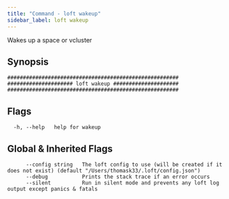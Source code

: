 ```yaml
---
title: "Command - loft wakeup"
sidebar_label: loft wakeup
---
```



Wakes up a space or vcluster

## Synopsis


```
#######################################################
##################### loft wakeup #####################
#######################################################
```


## Flags

```
  -h, --help   help for wakeup
```


## Global & Inherited Flags

```
      --config string   The loft config to use (will be created if it does not exist) (default "/Users/thomask33/.loft/config.json")
      --debug           Prints the stack trace if an error occurs
      --silent          Run in silent mode and prevents any loft log output except panics & fatals
```

